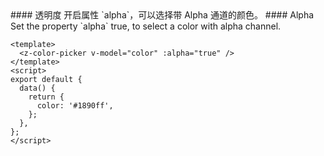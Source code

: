 <cn>
#### 透明度
开启属性 `alpha`，可以选择带 Alpha 通道的颜色。
</cn>

<us>
#### Alpha
Set the property `alpha` true, to select a color with alpha channel.
</us>

```vue
<template>
  <z-color-picker v-model="color" :alpha="true" />
</template>
<script>
export default {
  data() {
    return {
      color: '#1890ff',
    };
  },
};
</script>
```
